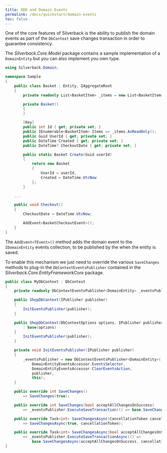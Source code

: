 ```yaml
---
title: DDD and Domain Events
permalink: /docs/quickstart/domain-events
toc: false
---
```


One of the core features of Silverback is the ability to publish the domain events as part of the `DbContext` save changes transaction in order to guarantee consistency.

The _Silverback.Core.Model_ package contains a sample implementation of a `DomainEntity` but you can also implement you own type.

```c#
using Silverback.Domain;

namespace Sample
{
    public class Basket : Entity, IAggregateRoot
    {
        private readonly List<BasketItem> _items = new List<BasketItem>();

        private Basket()
        {
        }

        [Key]
        public int Id { get; private set; }
        public IEnumerable<BasketItem> Items => _items.AsReadOnly();
        public Guid UserId { get; private set; }
        public DateTime Created { get; private set; }
        public DateTime? CheckoutDate { get; private set; }

        public static Basket Create(Guid userId)
        {
            return new Basket
            {
                UserId = userId,
                Created = DateTime.UtcNow
            };
        }

    ...

    public void Checkout()
    {
        CheckoutDate = DateTime.UtcNow;

        AddEvent<BasketCheckoutEvent>();
    }
}
```

The `AddEvent<TEvent>()` method adds the domain event to the `IDomainEntity` events collection, to be published by the when the entity is saved.

To enable this mechanism we just need to override the various `SaveChanges` methods to plug-in the `DbContextEventsPublisher` contained in the _Silverback.Core.EntityFrameworkCore_ package.

```c#
public class MyDbContext : DbContext
{
    private readonly DbContextEventsPublisher<DomainEntity> _eventsPublisher;

    public ShopDbContext(IPublisher publisher)
    {
        InitEventsPublisher(publisher);
    }

    public ShopDbContext(DbContextOptions options, IPublisher publisher)
        : base(options)
    {
        InitEventsPublisher(publisher);
    }

    private void InitEventsPublisher(IPublisher publisher)
    {
        _eventsPublisher = new DbContextEventsPublisher<DomainEntity>(
            DomainEntityEventsAccessor.EventsSelector,
            DomainEntityEventsAccessor.ClearEventsAction,
            publisher,
            this);
    }

    public override int SaveChanges()
        => SaveChanges(true);

    public override int SaveChanges(bool acceptAllChangesOnSuccess)
        => _eventsPublisher.ExecuteSaveTransaction(() => base.SaveChanges(acceptAllChangesOnSuccess));

    public override Task<int> SaveChangesAsync(CancellationToken cancellationToken = default)
        => SaveChangesAsync(true, cancellationToken);

    public override Task<int> SaveChangesAsync(bool acceptAllChangesOnSuccess, CancellationToken cancellationToken = default)
        => _eventsPublisher.ExecuteSaveTransactionAsync(() =>
            base.SaveChangesAsync(acceptAllChangesOnSuccess, cancellationToken));
}
```